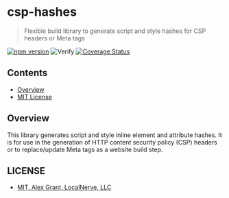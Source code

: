 # csp-hashes

> Flexible build library to generate script and style hashes for CSP headers or Meta tags

[![npm version](https://badge.fury.io/js/%40localnerve%2Fcsp-hashes.svg)](https://badge.fury.io/js/%40localnerve%2Fcsp-hashes)
![Verify](https://github.com/localnerve/csp-hashes/workflows/Verify/badge.svg)
[![Coverage Status](https://coveralls.io/repos/github/localnerve/csp-hashes/badge.svg?branch=master)](https://coveralls.io/github/localnerve/csp-hashes?branch=master)

## Contents
+ [Overview](#overview)
+ [MIT License](#license)

## Overview
This library generates script and style inline element and attribute hashes. It is for use in the generation of HTTP content security policy (CSP) headers or to replace/update Meta tags as a website build step.

## LICENSE

* [MIT, Alex Grant, LocalNerve, LLC](license.md)
